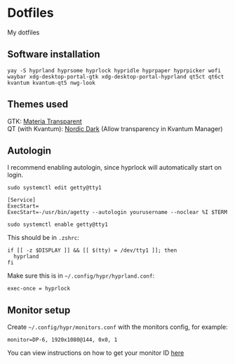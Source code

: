 # Dotfiles
My dotfiles

## Software installation
```
yay -S hyprland hyprsome hyprlock hypridle hyprpaper hyprpicker wofi waybar xdg-desktop-portal-gtk xdg-desktop-portal-hyprland qt5ct qt6ct kvantum kvantum-qt5 nwg-look
```

## Themes used
GTK: [Materia Transparent](https://github.com/ckissane/materia-theme-transparent)  
QT (with Kvantum): [Nordic Dark](https://store.kde.org/p/1326272/) (Allow transparency in Kvantum Manager)

## Autologin
I recommend enabling autologin, since hyprlock will automatically start on login.

```
sudo systemctl edit getty@tty1
```

```
[Service]
ExecStart=
ExecStart=-/usr/bin/agetty --autologin yourusername --noclear %I $TERM
```

```
sudo systemctl enable getty@tty1
```

This should be in `.zshrc`:

```
if [[ -z $DISPLAY ]] && [[ $(tty) = /dev/tty1 ]]; then
  hyprland
fi
```

Make sure this is in `~/.config/hypr/hyprland.conf`:

```
exec-once = hyprlock
```

## Monitor setup
Create `~/.config/hypr/monitors.conf` with the monitors config, for example:
```
monitor=DP-6, 1920x1080@144, 0x0, 1
```
You can view instructions on how to get your monitor ID [here](https://wiki.hyprland.org/Configuring/Monitors/)
